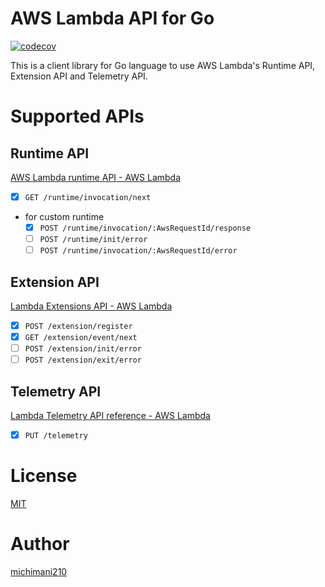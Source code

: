 AWS Lambda API for Go
===

[![codecov](https://codecov.io/gh/michimani/aws-lambda-api-go/branch/main/graph/badge.svg?token=P63U316Y2U)](https://codecov.io/gh/michimani/aws-lambda-api-go)

This is a client library for Go language to use AWS Lambda's Runtime API, Extension API and Telemetry API.

# Supported APIs

## Runtime API

[AWS Lambda runtime API - AWS Lambda](https://docs.aws.amazon.com/lambda/latest/dg/runtimes-api.html)

- [x] `GET /runtime/invocation/next`
- for custom runtime
  - [x] `POST /runtime/invocation/:AwsRequestId/response`
  - [ ] `POST /runtime/init/error`
  - [ ] `POST /runtime/invocation/:AwsRequestId/error`

## Extension API

[Lambda Extensions API - AWS Lambda](https://docs.aws.amazon.com/lambda/latest/dg/runtimes-extensions-api.html)

- [x] `POST /extension/register`
- [x] `GET /extension/event/next`
- [ ] `POST /extension/init/error`
- [ ] `POST /extension/exit/error`

## Telemetry API

[Lambda Telemetry API reference - AWS Lambda](https://docs.aws.amazon.com/lambda/latest/dg/telemetry-api-reference.html)

- [x] `PUT /telemetry`

# License

[MIT](https://github.com/michimani/aws-lambda-api-go/blob/main/LICENSE)

# Author

[michimani210](https://twitter.com/michimani210)
